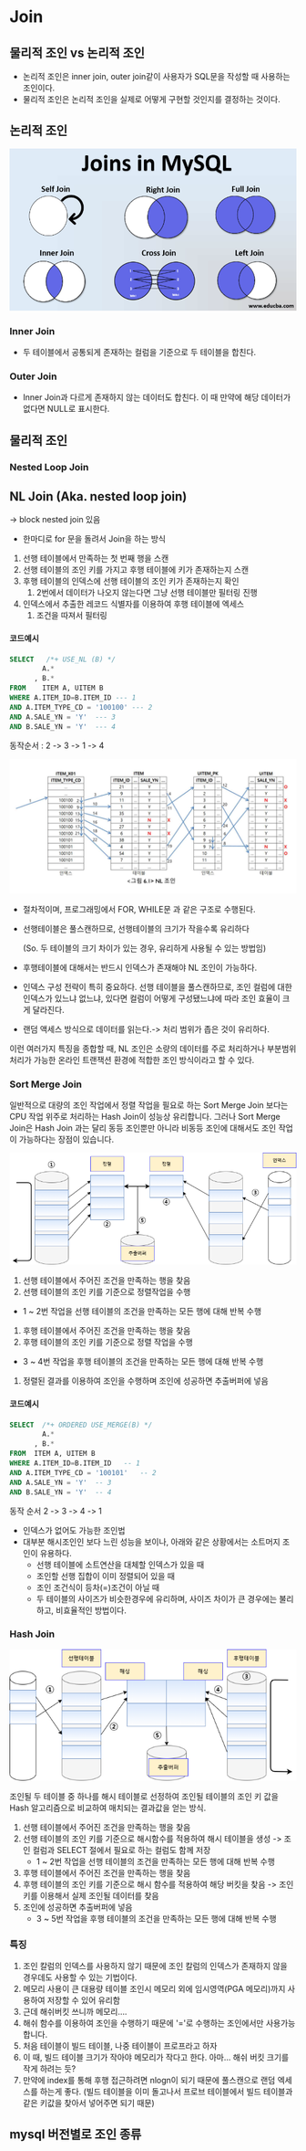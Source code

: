 # Join

## 물리적 조인 vs 논리적 조인

* 논리적 조인은 inner join, outer join같이 사용자가 SQL문을 작성할 때 사용하는 조인이다.
* 물리적 조인은 논리적 조인을 실제로 어떻게 구현할 것인지를 결정하는 것이다.


## 논리적 조인

![alt text](image-10.png)

### Inner Join

* 두 테이블에서 공통되게 존재하는 컬럼을 기준으로 두 테이블을 합친다.

### Outer Join

* Inner Join과 다르게 존재하지 않는 데이터도 합친다. 이 때 만약에 해당 데이터가 없다면 NULL로 표시한다.

## 물리적 조인

### Nested Loop Join

## NL Join (Aka. nested loop join)

→ block nested join 있음

- 한마디로 for 문을 돌려서 Join을 하는 방식

1. 선행 테이블에서 만족하는 첫 번째 행을 스캔
2. 선행 테이블의 조인 키를 가지고 후행 테이블에 키가 존재하는지 스캔
3. 후행 테이블의 인덱스에 선행 테이블의 조인 키가 존재하는지 확인
    1. 2번에서 데이터가 나오지 않는다면 그냥 선행 테이블만 필터링 진행
4. 인덱스에서 추출한 레코드 식별자를 이용하여 후행 테이블에 엑세스
    1. 조건을 따져서 필터링

#### 코드예시

```sql
SELECT   /*+ USE_NL (B) */
        A.*
      , B.*
FROM    ITEM A, UITEM B
WHERE A.ITEM_ID=B.ITEM_ID --- 1
AND A.ITEM_TYPE_CD = '100100' --- 2
AND A.SALE_YN = 'Y'  --- 3
AND B.SALE_YN = 'Y'  --- 4

```

동작순서 : 2 -> 3 -> 1 -> 4

![alt text](image-13.png)


- 절차적이며, 프로그래밍에서 FOR, WHILE문 과 같은 구조로 수행된다.
- 선행테이블은 풀스캔하므로, 선행테이블의 크기가 작을수록 유리하다

    (So. 두 테이블의 크기 차이가 있는 경우, 유리하게 사용될 수 있는 방법임)

- 후행테이블에 대해서는 반드시 인덱스가 존재해야 NL 조인이 가능하다.
- 인덱스 구성 전략이 특히 중요하다. 선행 테이블을 풀스캔하므로, 조인 컬럼에 대한 인덱스가 있느냐 없느냐, 있다면 컬럼이 어떻게 구성됐느냐에 따라 조인 효율이 크게 달라진다.
- 랜덤 액세스 방식으로 데이터를 읽는다.-> 처리 범위가 좁은 것이 유리하다.

이런 여러가지 특징을 종합할 때, NL 조인은 소량의 데이터를 주로 처리하거나 부분범위처리가 가능한 온라인 트랜잭션 환경에 적합한 조인 방식이라고 할 수 있다.

### Sort Merge Join

일반적으로 대량의 조인 작업에서 정렬 작업을 필요로 하는 Sort Merge Join 보다는 CPU 작업 위주로 처리하는 Hash Join이 성능상 유리합니다. 그러나 Sort Merge Join은 Hash Join 과는 달리 동등 조인뿐만 아니라 비동등 조인에 대해서도 조인 작업이 가능하다는 장점이 있습니다.

![alt text](image-11.png)

1. 선행 테이블에서 주어진 조건을 만족하는 행을 찾음
2. 선행 테이블의 조인 키를 기준으로 정렬작업을 수행
- 1 ~ 2번 작업을 선행 테이블의 조건을 만족하는 모든 행에 대해 반복 수행
1. 후행 테이블에서 주어진 조건을 만족하는 행을 찾음
2. 후행 테이블의 조인 키를 기준으로 정렬 작업을 수행
- 3 ~ 4번 작업을 후행 테이블의 조건을 만족하는 모든 행에 대해 반복 수행
1. 정렬된 결과를 이용하여 조인을 수행하며 조인에 성공하면 추출버퍼에 넣음

#### 코드예시

```sql
SELECT  /*+ ORDERED USE_MERGE(B) */
        A.*
      , B.*
FROM  ITEM A, UITEM B
WHERE A.ITEM_ID=B.ITEM_ID   -- 1
AND A.ITEM_TYPE_CD = '100101'   -- 2
AND A.SALE_YN = 'Y'  -- 3
AND B.SALE_YN = 'Y'  -- 4
```

동작 순서 2 -> 3 -> 4 -> 1

- 인덱스가 없어도 가능한 조인법
- 대부분 해시조인인 보다 느린 성능을 보이나, 아래와 같은 상황에서는 소트머지 조인이 유용하다.
    - 선행 테이블에 소트연산을 대체할 인덱스가 있을 때
    - 조인할 선행 집합이 이미 정렬되어 있을 때
    - 조인 조건식이 등차(=)조건이 아닐 때
    - 두 테이블의 사이즈가 비슷한경우에 유리하며, 사이즈 차이가 큰 경우에는 불리하고, 비효율적인 방법이다.

### Hash Join

![alt text](image-12.png)

조인될 두 테이블 중 하나를 해시 테이블로 선정하여 조인될 테이블의 조인 키 값을 Hash 알고리즘으로 비교하여 매치되는 결과값을 얻는 방식.

1. 선행 테이블에서 주어진 조건을 만족하는 행을 찾음
2. 선행 테이블의 조인 키를 기준으로 해시함수를 적용하여 해시 테이블을 생성 -> 조인 컬럼과 SELECT 절에서 필요로 하는 컬럼도 함께 저장
    - 1 ~ 2번 작업을 선행 테이블의 조건을 만족하는 모든 행에 대해 반복 수행
3. 후행 테이블에서 주어진 조건을 만족하는 행을 찾음
4. 후행 테이블의 조인 키를 기준으로 해시 함수를 적용하여 해당 버킷을 찾음 -> 조인 키를 이용해서 실제 조인될 데이터를 찾음
5. 조인에 성공하면 추출버퍼에 넣음
    - 3 ~ 5번 작업을 후행 테이블의 조건을 만족하는 모든 행에 대해 반복 수행

### 특징

1. 조인 칼럼의 인덱스를 사용하지 않기 때문에 조인 칼럼의 인덱스가 존재하지 않을 경우데도 사용할 수 있는 기법이다.
2. 메모리 사용이 큰 대용량 테이블 조인시 메모리 외에 임시영역(PGA 메모리)까지 사용하여 저장할 수 있어 유리함
3. 근데 해쉬버킷 쓰니까 메모리….
4. 해쉬 함수를 이용하여 조인을 수행하기 때문에 '='로 수행하는 조인에서만 사용가능 합니다.
5. 처음 테이블이 빌드 테이블, 나중 테이블이 프로프라고 하자
6. 이 때, 빌드 테이블 크기가 작아야 메모리가 작다고 한다. 아마… 해쉬 버킷 크기를 작게 하려는 듯?
7. 만약에 index를 통해 후행 접근하려면 nlogn이 되기 때문에 풀스캔으로 랜덤 엑세스를 하는게 좋다. (빌드 테이블을 이미 돌고나서 프로브 테이블에서 빌드 테이블과 같은 키값을 찾아서 넣어주면 되기 때문)


## mysql 버전별로 조인 종류


